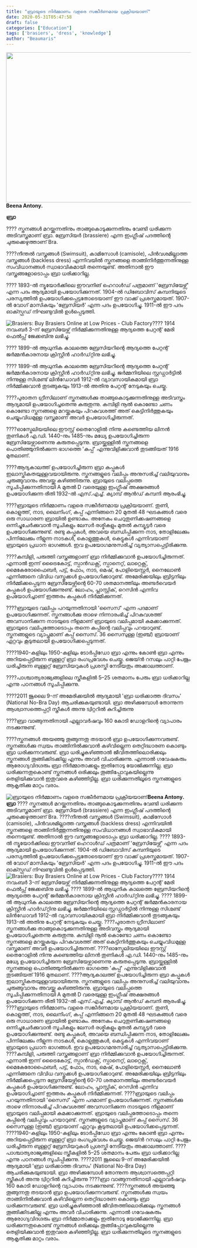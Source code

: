 ```yaml
---
title: "ബ്രായുടെ നിർമ്മാണം വളരെ സങ്കീർണമായ പ്രക്രിയയാണ്"
date: 2020-05-31T05:47:58
draft: false
categories: ["Education"]
tags: ['brasiers', 'dress', 'knowledge']
author: "Beaumaris"
---
```


<strong><a href="https://wordpress-972788-3403151.cloudwaysapps.com/beena-antony-post-about-brasiers/275688/rr-1176" rel="attachment wp-att-275689"><img class="alignleft size-full wp-image-275689" src="https://cdn.boolokam.com/articles/2020/05/rr-1157.jpg" alt="" width="784" height="410" /></a>Beena Antony.</strong>

<strong>ബ്രാ</strong>

???? സ്തനങ്ങൾ മറയ്ക്കുന്നതിനും താങ്ങുകൊടുക്കുന്നതിനും വേണ്ടി ധരിക്കുന്ന അടിവസ്ത്രമാണ് ബ്രാ. ബ്രേസിയർ (brassiere) എന്ന ഇംഗ്ലീഷ് പദത്തിന്റെ ചുരുക്കെഴുത്താണ് Bra.

????നീന്തൽ വസ്ത്രങ്ങൾ (Swimsuit), കാമിസോൾ (camisole), പിൻവശമില്ലാത്ത വസ്ത്രങ്ങൾ (backless dress) എന്നിവയിൽ സ്തനങ്ങളെ താങ്ങിനിർത്തുന്നതിനുള്ള സംവിധാനങ്ങൾ സ്വാഭാവികമായി തന്നെയുണ്ട്. അതിനാൽ ഈ വസ്ത്രങ്ങളോടൊപ്പം ബ്രാ ധരിക്കാറില്ല.

???? 1893-ൽ ന്യൂയോർക്കിലെ ഈവനിങ് ഹെറാൾഡ് പത്രമാണ് 'ബ്രേസിയേഴ്സ്' എന്ന പദം ആദ്യമായി ഉപയോഗിക്കുന്നത്. 1904-ൽ ഡിബോവിസ് കമ്പനിയുടെ പരസ്യത്തിൽ ഉപയോഗിക്കപ്പെട്ടതോടെയാണ് ഈ വാക്ക് പ്രശസ്തമായത്. 1907-ൽ വോഗ് മാസികയും 'ബ്രേസിയർ' എന്ന പദം ഉപയോഗിച്ചു. 1911-ൽ ഈ പദം ഓക്സ്ഫഡ് നിഘണ്ടുവിൽ ഉൾപ്പെടുത്തി.

<img class="alignleft" src="https://img5.cfcdn.club/b0/59/b09362d636c7a3473e2da61f1cab7059_350x350.jpg" alt="Brasiers: Buy Brasiers Online at Low Prices - Club Factory" />???? 1914 നവംബർ 3-ന് ബ്രേസിയേഴ്സ് നിർമ്മിക്കുന്നതിനുള്ള ആദ്യത്തെ പേറ്റന്റ് മേരി ഫെൽപ്സ് ജേക്കബിനു ലഭിച്ചു.

???? 1899-ൽ ആധുനിക കാലത്തെ ബ്രേസിയറിന്റെ ആദ്യത്തെ പേറ്റന്റ് ജർമ്മൻകാരനായ ക്രിസ്റ്റീൻ ഹാർഡ്റ്റിനു ലഭിച്ചു.

???? 1899-ൽ ആധുനിക കാലത്തെ ബ്രേസിയറിന്റെ ആദ്യത്തെ പേറ്റന്റ് ജർമ്മൻകാരനായ ക്രിസ്റ്റീൻ ഹാർഡ്റ്റിനു ലഭിച്ചു. ജർമ്മനിയിലെ സ്റ്റഡ്ഗാർട്ടിൽ നിന്നുള്ള സിഗ്മണ്ട് ലിൻഡോവർ 1912-ൽ വ്യാവസായികമായി ബ്രാ നിർമ്മിക്കുവാൻ തുടങ്ങുകയും 1913-ൽ അതിനു പേറ്റന്റ് നേടുകയും ചെയ്തു.

????പുരാതന ഗ്രീസിലാണ് സ്തനങ്ങൾക്കു താങ്ങുകൊടുക്കുന്നതിനുള്ള അടിവസ്ത്രം ആദ്യമായി ഉപയോഗിച്ചതെന്നു കരുതുന്നു. കമ്പിളി നൂൽ കൊണ്ടോ ചണം കൊണ്ടോ സ്തനങ്ങളെ മറയ്ക്കുകയും പിറകുവശത്ത് അത് കെട്ടിനിർത്തുകയും ചെയ്യുംവിധമുള്ള വസ്ത്രമാണ് അവർ ഉപയോഗിച്ചിരുന്നത്.

????ഓസ്ട്രേലിയയിലെ ഈസ്റ്റ് തൈറോളിൽ നിന്നു കണ്ടെത്തിയ ലിനൻ തുണികൾ എ.ഡി. 1440-നും 1485-നും മധ്യേ ഉപയോഗിച്ചിരുന്ന ബ്രേസിയേഴ്സാണെന്നു കരുതപ്പെടുന്നു.
ബ്രായ്ക്കുള്ളിൽ സ്തനങ്ങളെ പൊതിഞ്ഞുനിൽക്കുന്ന ഭാഗത്തെ 'കപ്പ്' എന്നുവിളിക്കുവാൻ തുടങ്ങിയത് 1916 മുതലാണ്.

????ആദ്യകാലത്ത് ഉപയോഗിച്ചിരുന്ന ബ്രാ കപ്പുകൾ ഇലാസ്തികതയുള്ളവയായിരുന്നു. സ്തനങ്ങളുടെ വലിപ്പം അനുസരിച്ച് വലിയുവാനും ചുരുങ്ങുവാനും അവയ്ക്കു കഴിഞ്ഞിരുന്നു. ബ്രായുടെ വലിപ്പത്തെ സൂചിപ്പിക്കുന്നതിനായി A മുതൽ D വരെയുള്ള ഇംഗ്ലീഷ് അക്ഷരങ്ങൾ ഉപയോഗിക്കുന്ന രീതി 1932-ൽ എസ്.എച്ച്. ക്യാമ്പ് ആൻഡ് കമ്പനി ആരംഭിച്ചു.

????ബ്രായുടെ നിർമ്മാണം വളരെ സങ്കീർണമായ പ്രക്രിയയാണ്. തുണി, കൊളുത്ത്, നാട, ലൈനിംഗ്, കപ്പ് എന്നിങ്ങനെ 20 മുതൽ 48 ഘടകങ്ങൾ വരെ ഒരു സാധാരണ ബ്രായിൽ ഉണ്ടാകും. അനേകം ചെറുതുണിക്കഷണങ്ങളെ ഒന്നിച്ചുചേർക്കുവാൻ സൂചികളും ലേസർ രശ്മികളും മുതൽ കമ്പ്യൂട്ടർ വരെ ഉപയോഗിക്കുന്നുണ്ട്. രണ്ടു കപ്പുകൾ, അവയെ ബന്ധിപ്പിക്കുന്ന നാട, തോളിലേക്കും പിന്നിലേക്കും നീളുന്ന നാടകൾ, കൊളുത്തുകൾ, കെട്ടുകൾ എന്നിവയാണ് ബ്രായുടെ പ്രധാന ഭാഗങ്ങൾ. ഇവ ഉപയോഗമനുസരിച്ച് വ്യത്യാസപ്പെട്ടിരിക്കുന്നു.

????കമ്പിളി, പരുത്തി വസ്ത്രങ്ങളാണ് ബ്രാ നിർമ്മിക്കുവാൻ ഉപയോഗിച്ചിരുന്നത്. എന്നാൽ ഇന്ന് ട്രെൈകോട്ട്, സ്പാൻഡക്സ്, സ്പാനെറ്റ്, ലാറ്റെക്സ്, മൈകേരോഫൈബർ, പട്ട്, ഫോം, നാട, മെഷ്, പോളിയെസ്റ്റർ, നൈലോൺ എന്നിങ്ങനെ വിവിധ വസ്തുക്കൾ ഉപയോഗിക്കാറുണ്ട്. അമേരിക്കയിലും ബ്രിട്ടനിലും നിർമ്മിക്കപ്പെടുന്ന ബ്രേസിയേഴ്സിന്റെ 60-70 ശതമാനത്തിലും അണ്ടർവെയർ കപ്പുകൾ ഉപയോഗിക്കുന്നുണ്ട്. ലോഹം, പ്ലാസ്റ്റിക്, റെസിൻ എന്നിവ ഉപയോഗിച്ചാണ് ഇത്തരം കപ്പുകൾ നിർമ്മിക്കുന്നത്.

????ബ്രായുടെ വലിപ്പം പറയുന്നതിനായി 'സൈസ്' എന്ന പദമാണ് ഉപയോഗിക്കുന്നത്. സ്തനങ്ങൾക്കു താഴെ നിന്നാരംഭിച്ച് പിറകുവശത്ത് അവസാനിക്കുന്ന നാടയുടെ നീളമാണ് ബ്രായുടെ വലിപ്പമായി കമക്കാക്കുന്നത്. ബ്രായുടെ വലിപ്പത്തോടൊപ്പം തന്നെ കപ്പിന്റെ വലിപ്പവും പറയാറുണ്ട്. സ്തനങ്ങളുടെ വ്യാപ്തമാണ് കപ്പ് സൈസ്. 36 സൈസുള്ള (ഇഞ്ച്) ബ്രായാണ് ഏറ്റവും കൂടുതലായി ഉപയോഗിക്കപ്പെടുന്നത്.

????1940-കളിലും 1950-കളിലും ടോർപ്പിഡോ ബ്രാ എന്നും കോൺ ബ്രാ എന്നും അറിയപ്പെട്ടിരുന്ന ബുള്ളറ്റ് ബ്രാ രംഗപ്രവേശം ചെയ്തു. ജെയ്ൻ റസലും പാറ്റി പേജും ധരിച്ചിരുന്ന ബുള്ളറ്റ് ബ്രേസിയറുകൾ പ്രശസ്തി നേടിയതും അക്കാലത്താണ്.

????പാശ്ചാത്യരാജ്യങ്ങളിലെ സ്ത്രീകളിൽ 5–25 ശതമാനം പേരും ബ്രാ ധരിക്കാറില്ല എന്നു പഠനങ്ങൾ സൂചിപ്പിക്കുന്നു.

????2011 ജൂലൈ 9-ന് അമേരിക്കയിൽ ആദ്യമായി 'ബ്രാ ധരിക്കാത്ത ദിവസം' (National No-Bra Day) ആചരിക്കുകയുണ്ടായി. ബ്രാ അഴിക്കുമ്പോൾ തോന്നുന്ന ആശ്വാസത്തെപ്പറ്റി സ്ത്രീകൾ അന്നു ട്വിറ്ററിൽ കുറിച്ചിരുന്നു

????ബ്രാ വാങ്ങുന്നതിനായി എല്ലാവർഷവും 160 കോടി ഡോളറിന്റെ വ്യാപാരം നടക്കുന്നുണ്ട്.

????സ്തനങ്ങൾ അയഞ്ഞു തൂങ്ങുന്നതു തടയാൻ ബ്രാ ഉപയോഗിക്കുന്നവരുണ്ട്. സ്തനങ്ങൾക്കു സ്വയം താങ്ങിനിൽക്കുവാൻ കഴിവില്ലെന്ന തെറ്റിദ്ധാരണ കൊണ്ടും ബ്രാ ധരിക്കുന്നവരുണ്ട്. ബ്രാ ധരിച്ചുകഴിഞ്ഞാൽ ജീവിതത്തിലൊരിക്കലും സ്തനങ്ങൾ തൂങ്ങിക്കിടക്കില്ല എന്നും അവർ വിചാരിക്കുന്നു. എന്നാൽ ഗവേഷകരും ആരോഗ്യവിദഗ്ദരും ബ്രാ നിർമ്മാതാക്കളും ഇതിനോടു യോജിക്കുന്നില്ല. ബ്രാ ധരിക്കുന്നതുകൊണ്ട് സ്തനങ്ങൾ ഒരിക്കലും തൂങ്ങിപ്പോവുകയില്ലെന്നു തെളിയിക്കുവാൻ ഇതുവരെ കഴിഞ്ഞിട്ടില്ല. ബ്രാ ധരിക്കുന്നതിലൂടെ സ്തനങ്ങളുടെ ആകൃതിക്കു മാറ്റം വരാം.


![ബ്രായുടെ നിർമ്മാണം വളരെ സങ്കീർണമായ പ്രക്രിയയാണ്](https://cdn.boolokam.com/articles/2020/05/rr-1157.jpg)**[](https://wordpress-972788-3403151.cloudwaysapps.com/beena-antony-post-about-brasiers/275688/rr-1176)Beena Antony.** **ബ്രാ** ???? സ്തനങ്ങൾ മറയ്ക്കുന്നതിനും താങ്ങുകൊടുക്കുന്നതിനും വേണ്ടി ധരിക്കുന്ന അടിവസ്ത്രമാണ് ബ്രാ. ബ്രേസിയർ (brassiere) എന്ന ഇംഗ്ലീഷ് പദത്തിന്റെ ചുരുക്കെഴുത്താണ് Bra. ????നീന്തൽ വസ്ത്രങ്ങൾ (Swimsuit), കാമിസോൾ (camisole), പിൻവശമില്ലാത്ത വസ്ത്രങ്ങൾ (backless dress) എന്നിവയിൽ സ്തനങ്ങളെ താങ്ങിനിർത്തുന്നതിനുള്ള സംവിധാനങ്ങൾ സ്വാഭാവികമായി തന്നെയുണ്ട്. അതിനാൽ ഈ വസ്ത്രങ്ങളോടൊപ്പം ബ്രാ ധരിക്കാറില്ല. ???? 1893-ൽ ന്യൂയോർക്കിലെ ഈവനിങ് ഹെറാൾഡ് പത്രമാണ് 'ബ്രേസിയേഴ്സ്' എന്ന പദം ആദ്യമായി ഉപയോഗിക്കുന്നത്. 1904-ൽ ഡിബോവിസ് കമ്പനിയുടെ പരസ്യത്തിൽ ഉപയോഗിക്കപ്പെട്ടതോടെയാണ് ഈ വാക്ക് പ്രശസ്തമായത്. 1907-ൽ വോഗ് മാസികയും 'ബ്രേസിയർ' എന്ന പദം ഉപയോഗിച്ചു. 1911-ൽ ഈ പദം ഓക്സ്ഫഡ് നിഘണ്ടുവിൽ ഉൾപ്പെടുത്തി. ![Brasiers: Buy Brasiers Online at Low Prices - Club Factory](https://img5.cfcdn.club/b0/59/b09362d636c7a3473e2da61f1cab7059_350x350.jpg)???? 1914 നവംബർ 3-ന് ബ്രേസിയേഴ്സ് നിർമ്മിക്കുന്നതിനുള്ള ആദ്യത്തെ പേറ്റന്റ് മേരി ഫെൽപ്സ് ജേക്കബിനു ലഭിച്ചു. ???? 1899-ൽ ആധുനിക കാലത്തെ ബ്രേസിയറിന്റെ ആദ്യത്തെ പേറ്റന്റ് ജർമ്മൻകാരനായ ക്രിസ്റ്റീൻ ഹാർഡ്റ്റിനു ലഭിച്ചു. ???? 1899-ൽ ആധുനിക കാലത്തെ ബ്രേസിയറിന്റെ ആദ്യത്തെ പേറ്റന്റ് ജർമ്മൻകാരനായ ക്രിസ്റ്റീൻ ഹാർഡ്റ്റിനു ലഭിച്ചു. ജർമ്മനിയിലെ സ്റ്റഡ്ഗാർട്ടിൽ നിന്നുള്ള സിഗ്മണ്ട് ലിൻഡോവർ 1912-ൽ വ്യാവസായികമായി ബ്രാ നിർമ്മിക്കുവാൻ തുടങ്ങുകയും 1913-ൽ അതിനു പേറ്റന്റ് നേടുകയും ചെയ്തു. ????പുരാതന ഗ്രീസിലാണ് സ്തനങ്ങൾക്കു താങ്ങുകൊടുക്കുന്നതിനുള്ള അടിവസ്ത്രം ആദ്യമായി ഉപയോഗിച്ചതെന്നു കരുതുന്നു. കമ്പിളി നൂൽ കൊണ്ടോ ചണം കൊണ്ടോ സ്തനങ്ങളെ മറയ്ക്കുകയും പിറകുവശത്ത് അത് കെട്ടിനിർത്തുകയും ചെയ്യുംവിധമുള്ള വസ്ത്രമാണ് അവർ ഉപയോഗിച്ചിരുന്നത്. ????ഓസ്ട്രേലിയയിലെ ഈസ്റ്റ് തൈറോളിൽ നിന്നു കണ്ടെത്തിയ ലിനൻ തുണികൾ എ.ഡി. 1440-നും 1485-നും മധ്യേ ഉപയോഗിച്ചിരുന്ന ബ്രേസിയേഴ്സാണെന്നു കരുതപ്പെടുന്നു. ബ്രായ്ക്കുള്ളിൽ സ്തനങ്ങളെ പൊതിഞ്ഞുനിൽക്കുന്ന ഭാഗത്തെ 'കപ്പ്' എന്നുവിളിക്കുവാൻ തുടങ്ങിയത് 1916 മുതലാണ്. ????ആദ്യകാലത്ത് ഉപയോഗിച്ചിരുന്ന ബ്രാ കപ്പുകൾ ഇലാസ്തികതയുള്ളവയായിരുന്നു. സ്തനങ്ങളുടെ വലിപ്പം അനുസരിച്ച് വലിയുവാനും ചുരുങ്ങുവാനും അവയ്ക്കു കഴിഞ്ഞിരുന്നു. ബ്രായുടെ വലിപ്പത്തെ സൂചിപ്പിക്കുന്നതിനായി A മുതൽ D വരെയുള്ള ഇംഗ്ലീഷ് അക്ഷരങ്ങൾ ഉപയോഗിക്കുന്ന രീതി 1932-ൽ എസ്.എച്ച്. ക്യാമ്പ് ആൻഡ് കമ്പനി ആരംഭിച്ചു. ????ബ്രായുടെ നിർമ്മാണം വളരെ സങ്കീർണമായ പ്രക്രിയയാണ്. തുണി, കൊളുത്ത്, നാട, ലൈനിംഗ്, കപ്പ് എന്നിങ്ങനെ 20 മുതൽ 48 ഘടകങ്ങൾ വരെ ഒരു സാധാരണ ബ്രായിൽ ഉണ്ടാകും. അനേകം ചെറുതുണിക്കഷണങ്ങളെ ഒന്നിച്ചുചേർക്കുവാൻ സൂചികളും ലേസർ രശ്മികളും മുതൽ കമ്പ്യൂട്ടർ വരെ ഉപയോഗിക്കുന്നുണ്ട്. രണ്ടു കപ്പുകൾ, അവയെ ബന്ധിപ്പിക്കുന്ന നാട, തോളിലേക്കും പിന്നിലേക്കും നീളുന്ന നാടകൾ, കൊളുത്തുകൾ, കെട്ടുകൾ എന്നിവയാണ് ബ്രായുടെ പ്രധാന ഭാഗങ്ങൾ. ഇവ ഉപയോഗമനുസരിച്ച് വ്യത്യാസപ്പെട്ടിരിക്കുന്നു. ????കമ്പിളി, പരുത്തി വസ്ത്രങ്ങളാണ് ബ്രാ നിർമ്മിക്കുവാൻ ഉപയോഗിച്ചിരുന്നത്. എന്നാൽ ഇന്ന് ട്രെൈകോട്ട്, സ്പാൻഡക്സ്, സ്പാനെറ്റ്, ലാറ്റെക്സ്, മൈകേരോഫൈബർ, പട്ട്, ഫോം, നാട, മെഷ്, പോളിയെസ്റ്റർ, നൈലോൺ എന്നിങ്ങനെ വിവിധ വസ്തുക്കൾ ഉപയോഗിക്കാറുണ്ട്. അമേരിക്കയിലും ബ്രിട്ടനിലും നിർമ്മിക്കപ്പെടുന്ന ബ്രേസിയേഴ്സിന്റെ 60-70 ശതമാനത്തിലും അണ്ടർവെയർ കപ്പുകൾ ഉപയോഗിക്കുന്നുണ്ട്. ലോഹം, പ്ലാസ്റ്റിക്, റെസിൻ എന്നിവ ഉപയോഗിച്ചാണ് ഇത്തരം കപ്പുകൾ നിർമ്മിക്കുന്നത്. ????ബ്രായുടെ വലിപ്പം പറയുന്നതിനായി 'സൈസ്' എന്ന പദമാണ് ഉപയോഗിക്കുന്നത്. സ്തനങ്ങൾക്കു താഴെ നിന്നാരംഭിച്ച് പിറകുവശത്ത് അവസാനിക്കുന്ന നാടയുടെ നീളമാണ് ബ്രായുടെ വലിപ്പമായി കമക്കാക്കുന്നത്. ബ്രായുടെ വലിപ്പത്തോടൊപ്പം തന്നെ കപ്പിന്റെ വലിപ്പവും പറയാറുണ്ട്. സ്തനങ്ങളുടെ വ്യാപ്തമാണ് കപ്പ് സൈസ്. 36 സൈസുള്ള (ഇഞ്ച്) ബ്രായാണ് ഏറ്റവും കൂടുതലായി ഉപയോഗിക്കപ്പെടുന്നത്. ????1940-കളിലും 1950-കളിലും ടോർപ്പിഡോ ബ്രാ എന്നും കോൺ ബ്രാ എന്നും അറിയപ്പെട്ടിരുന്ന ബുള്ളറ്റ് ബ്രാ രംഗപ്രവേശം ചെയ്തു. ജെയ്ൻ റസലും പാറ്റി പേജും ധരിച്ചിരുന്ന ബുള്ളറ്റ് ബ്രേസിയറുകൾ പ്രശസ്തി നേടിയതും അക്കാലത്താണ്. ????പാശ്ചാത്യരാജ്യങ്ങളിലെ സ്ത്രീകളിൽ 5–25 ശതമാനം പേരും ബ്രാ ധരിക്കാറില്ല എന്നു പഠനങ്ങൾ സൂചിപ്പിക്കുന്നു. ????2011 ജൂലൈ 9-ന് അമേരിക്കയിൽ ആദ്യമായി 'ബ്രാ ധരിക്കാത്ത ദിവസം' (National No-Bra Day) ആചരിക്കുകയുണ്ടായി. ബ്രാ അഴിക്കുമ്പോൾ തോന്നുന്ന ആശ്വാസത്തെപ്പറ്റി സ്ത്രീകൾ അന്നു ട്വിറ്ററിൽ കുറിച്ചിരുന്നു ????ബ്രാ വാങ്ങുന്നതിനായി എല്ലാവർഷവും 160 കോടി ഡോളറിന്റെ വ്യാപാരം നടക്കുന്നുണ്ട്. ????സ്തനങ്ങൾ അയഞ്ഞു തൂങ്ങുന്നതു തടയാൻ ബ്രാ ഉപയോഗിക്കുന്നവരുണ്ട്. സ്തനങ്ങൾക്കു സ്വയം താങ്ങിനിൽക്കുവാൻ കഴിവില്ലെന്ന തെറ്റിദ്ധാരണ കൊണ്ടും ബ്രാ ധരിക്കുന്നവരുണ്ട്. ബ്രാ ധരിച്ചുകഴിഞ്ഞാൽ ജീവിതത്തിലൊരിക്കലും സ്തനങ്ങൾ തൂങ്ങിക്കിടക്കില്ല എന്നും അവർ വിചാരിക്കുന്നു. എന്നാൽ ഗവേഷകരും ആരോഗ്യവിദഗ്ദരും ബ്രാ നിർമ്മാതാക്കളും ഇതിനോടു യോജിക്കുന്നില്ല. ബ്രാ ധരിക്കുന്നതുകൊണ്ട് സ്തനങ്ങൾ ഒരിക്കലും തൂങ്ങിപ്പോവുകയില്ലെന്നു തെളിയിക്കുവാൻ ഇതുവരെ കഴിഞ്ഞിട്ടില്ല. ബ്രാ ധരിക്കുന്നതിലൂടെ സ്തനങ്ങളുടെ ആകൃതിക്കു മാറ്റം വരാം.
